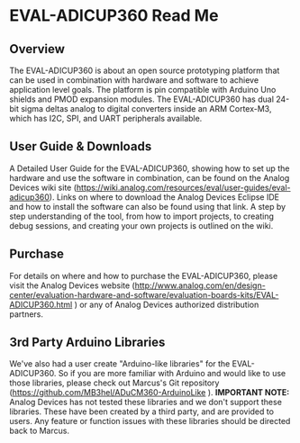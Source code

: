# EVAL-ADICUP360 Read Me

## Overview ##
The EVAL-ADICUP360 is about an open source prototyping platform that can be used in combination with hardware and software to achieve application level goals.  The platform is pin compatible with Arduino Uno shields and PMOD expansion modules.  The EVAL-ADICUP360 has dual 24-bit sigma deltas analog to digital converters inside an ARM Cortex-M3, which has I2C, SPI, and UART peripherals available.

## User Guide & Downloads ##
A Detailed User Guide for the EVAL-ADICUP360, showing how to set up the hardware and use the software in combination, can be found on the Analog Devices wiki site (https://wiki.analog.com/resources/eval/user-guides/eval-adicup360).  Links on where to download the Analog Devices Eclipse IDE and how to install the software can also be found using that link.  A step by step understanding of the tool, from how to import projects, to creating debug sessions, and creating your own projects is outlined on the wiki.

## Purchase ##
For details on where and how to purchase the EVAL-ADICUP360, please visit the Analog Devices website (http://www.analog.com/en/design-center/evaluation-hardware-and-software/evaluation-boards-kits/EVAL-ADICUP360.html ) or any of Analog Devices authorized distribution partners.

## 3rd Party Arduino Libraries ##
We've also had a user create "Arduino-like libraries" for the EVAL-ADICUP360.  So if you are more familiar with Arduino and would like to use those libraries, please check out Marcus's Git repository (https://github.com/MB3hel/ADuCM360-ArduinoLike ).  **IMPORTANT NOTE:**  Analog Devices has not tested these libraries and we don't support these libraries.  These have been created by a third party, and are provided to users.  Any feature or function issues with these libraries should be directed back to Marcus.
